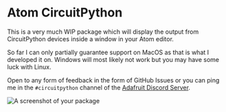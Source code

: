 # Atom CircuitPython

This is a very much WIP package which will display the output from CircuitPython devices inside a window in your Atom editor.

So far I can only partially guarantee support on MacOS as that is what I developed it on. Windows will most likely not work but you may have  some luck with Linux.

Open to any form of feedback in the form of GitHub Issues or you can ping me in the `#circuitpython` channel of the [Adafruit Discord Server](https://discord.gg/adafruit).

![A screenshot of your package](https://cdn.discordapp.com/attachments/327298996332658690/582660763215331338/unknown.png)
